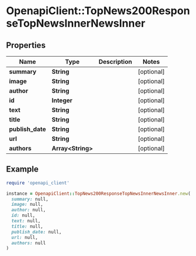 # OpenapiClient::TopNews200ResponseTopNewsInnerNewsInner

## Properties

| Name | Type | Description | Notes |
| ---- | ---- | ----------- | ----- |
| **summary** | **String** |  | [optional] |
| **image** | **String** |  | [optional] |
| **author** | **String** |  | [optional] |
| **id** | **Integer** |  | [optional] |
| **text** | **String** |  | [optional] |
| **title** | **String** |  | [optional] |
| **publish_date** | **String** |  | [optional] |
| **url** | **String** |  | [optional] |
| **authors** | **Array&lt;String&gt;** |  | [optional] |

## Example

```ruby
require 'openapi_client'

instance = OpenapiClient::TopNews200ResponseTopNewsInnerNewsInner.new(
  summary: null,
  image: null,
  author: null,
  id: null,
  text: null,
  title: null,
  publish_date: null,
  url: null,
  authors: null
)
```


